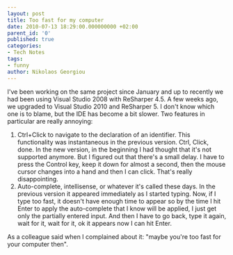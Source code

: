 ```yaml
---
layout: post
title: Too fast for my computer
date: 2010-07-13 18:29:00.000000000 +02:00
parent_id: '0'
published: true
categories:
- Tech Notes
tags:
- funny
author: Nikolaos Georgiou
---
```


I've been working on the same project since January and up to recently we had been using Visual Studio 2008 with ReSharper 4.5. A few weeks ago, we upgraded to Visual Studio 2010 and ReSharper 5. I don't know which one is to blame, but the IDE has become a bit slower. Two features in particular are really annoying:
<ol>
<li>Ctrl+Click to navigate to the declaration of an identifier. This functionality was instantaneous in the previous version. Ctrl, Click, done. In the new version, in the beginning I had thought that it's not supported anymore. But I figured out that there's a small delay. I have to press the Control key, keep it down for almost a second, then the mouse cursor changes into a hand and then I can click. That's really disappointing.</li>
<li>Auto-complete, intellisense, or whatever it's called these days. In the previous version it appeared immediately as I started typing. Now, if I type too fast, it doesn't have enough time to appear so by the time I hit Enter to apply the auto-complete that I know will be applied, I just get only the partially entered input. And then I have to go back, type it again, wait for it, wait for it, ok it appears now I can hit Enter.</li>
</ol>

As a colleague said when I complained about it: "maybe you're too fast for your computer then".
